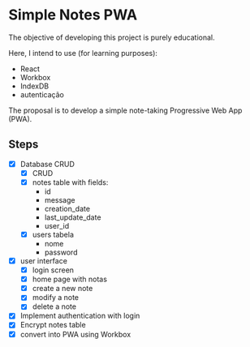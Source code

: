 # Simple Notes PWA

The objective of developing this project is purely educational.

Here, I intend to use (for learning purposes):

- React
- Workbox
- IndexDB
- autenticação

The proposal is to develop a simple note-taking Progressive Web App (PWA).

## Steps

- [x] Database CRUD
    - [x] CRUD
    - [x] notes table with fields:
        - id
        - message
        - creation_date
        - last_update_date
        - user_id
    - [x] users tabela
        - nome
        - password
- [x] user interface
    - [x] login screen
    - [x] home page with notas
    - [x] create a new note
    - [x] modify a note
    - [x] delete a note
- [x] Implement authentication with login
- [x] Encrypt notes table
- [x] convert into PWA using Workbox